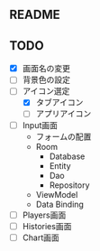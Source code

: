 README
----------------------

## TODO

- [x] 画面名の変更
- [ ] 背景色の設定
- [ ] アイコン選定
    - [x] タブアイコン
    - [ ] アプリアイコン

- [ ] Input画面
    - フォームの配置
    - Room
        - Database
        - Entity
        - Dao
        - Repository
    - ViewModel
    - Data Binding
- [ ] Players画面
- [ ] Histories画面
- [ ] Chart画面
